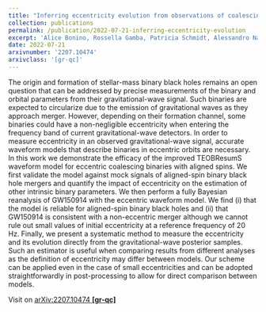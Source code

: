 ```yaml
---
title: "Inferring eccentricity evolution from observations of coalescing binary black holes"
collection: publications
permalink: /publication/2022-07-21-inferring-eccentricity-evolution
excerpt: 'Alice Bonino, Rossella Gamba, Patricia Schmidt, Alessandro Nagar, Geraint Pratten, Matteo Breschi, Piero Rettegno, Sebastiano Bernuzzi'
date: 2022-07-21
arxivnumber: '2207.10474'
arxivclass: '[gr-qc]'
---
```


The origin and formation of stellar-mass binary black holes remains an open question that can be addressed by precise measurements of the binary and orbital parameters from their gravitational-wave signal. Such binaries are expected to circularize due to the emission of gravitational waves as they approach merger. However, depending on their formation channel, some binaries could have a non-negligible eccentricity when entering the frequency band of current gravitational-wave detectors. In order to measure eccentricity in an observed gravitational-wave signal, accurate waveform models that describe binaries in eccentric orbits are necessary. In this work we demonstrate the efficacy of the improved TEOBResumS waveform model for eccentric coalescing binaries with aligned spins. We first validate the model against mock signals of aligned-spin binary black hole mergers and quantify the impact of eccentricity on the estimation of other intrinsic binary parameters. We then perform a fully Bayesian reanalysis of GW150914 with the eccentric waveform model. We find (i) that the model is reliable for aligned-spin binary black holes and (ii) that GW150914 is consistent with a non-eccentric merger although we cannot rule out small values of initial eccentricity at a reference frequency of 20 Hz. Finally, we present a systematic method to measure the eccentricity and its evolution directly from the gravitational-wave posterior samples. Such an estimator is useful when comparing results from different analyses as the definition of eccentricity may differ between models. Our scheme can be applied even in the case of small eccentricities and can be adopted straightforwardly in post-processing to allow for direct comparison between models.

Visit on [arXiv:2207.10474 **[gr-qc]**](https://arxiv.org/abs/2207.10474)


